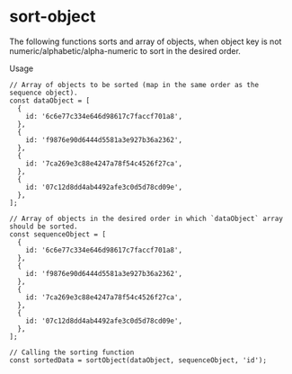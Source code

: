 # sort-object
The following functions sorts and array of objects, when object key is not numeric/alphabetic/alpha-numeric to sort in the desired order.

Usage

```
// Array of objects to be sorted (map in the same order as the sequence object).
const dataObject = [
  {
    id: '6c6e77c334e646d98617c7faccf701a8',
  },
  {
    id: 'f9876e90d6444d5581a3e927b36a2362',
  },
  {
    id: '7ca269e3c88e4247a78f54c4526f27ca',
  },
  {
    id: '07c12d8dd4ab4492afe3c0d5d78cd09e',
  },
];

// Array of objects in the desired order in which `dataObject` array should be sorted. 
const sequenceObject = [
  {
    id: '6c6e77c334e646d98617c7faccf701a8',
  },
  {
    id: 'f9876e90d6444d5581a3e927b36a2362',
  },
  {
    id: '7ca269e3c88e4247a78f54c4526f27ca',
  },
  {
    id: '07c12d8dd4ab4492afe3c0d5d78cd09e',
  },
];

// Calling the sorting function
const sortedData = sortObject(dataObject, sequenceObject, 'id');

```
